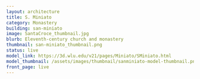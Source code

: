 ```yaml
---
layout: architecture
title: S. Miniato
category: Monastery
building: san-miniato
image: SantaCroce_thumbnail.jpg
blurb: Eleventh-century church and monastery
thumbnail: san-miniato_thumbnail.png
status: live
model_link: https://3d.wlu.edu/v21/pages/Miniato/SMiniato.html
model_thumbnail: /assets/images/thumbnail/sanminiato-model-thumbnail.png
front_page: live
---
```

